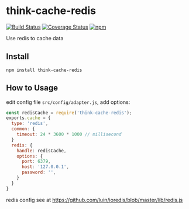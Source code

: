 # think-cache-redis
[![Build Status](https://travis-ci.org/thinkjs/think-cache-redis.svg?branch=master)](https://travis-ci.org/thinkjs/think-cache-redis)
[![Coverage Status](https://coveralls.io/repos/github/thinkjs/think-cache-redis/badge.svg?branch=master)](https://coveralls.io/github/thinkjs/think-cache-redis?branch=master)
[![npm](https://img.shields.io/npm/v/think-cache-redis.svg?style=flat-square)](https://www.npmjs.com/package/think-cache-redis)

Use redis to cache data

## Install

```
npm install think-cache-redis
```


## How to Usage

edit config file `src/config/adapter.js`, add options:

```js
const redisCache = require('think-cache-redis');
exports.cache = {
  type: 'redis',
  common: {
    timeout: 24 * 3600 * 1000 // millisecond
  }
  redis: {
    handle: redisCache,
    options: {
      port: 6379,
      host: '127.0.0.1',
      password: '',
    }
  }
}
```
redis config see at https://github.com/luin/ioredis/blob/master/lib/redis.js
